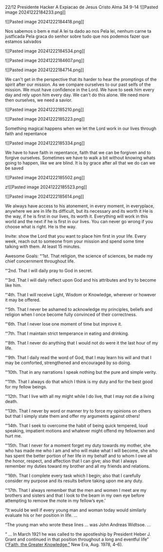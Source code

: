 


22/12
Presidente Hacker 
A Expiacao de Jesus Cristo
Alma 34 9-14
![[Pasted image 20241222184233.png]]

![[Pasted image 20241222184418.png]]

Nos sabemos o bem e mal
A lei ta dado ao nos
Pela lei, nenhum carne ta justficada 
Pela graca do senhor sobre tudo que nos podemos fazer que estamos salvados

![[Pasted image 20241222184534.png]]



![[Pasted image 20241222184607.png]]


![[Pasted image 20241222184714.png]]

We can't get in the perspective that its harder to hear the promptings of the spirit after our mission. As we compare ourselves to our past selfs of the mission. 
We must have confidence in the Lord. We have to seek him every day and rely upon him every day.  We can't do this alone. We need more then ourselves, we need a savior. 

![[Pasted image 20241222185210.png]]

![[Pasted image 20241222185223.png]]

Something magical happens when we let the Lord work in our lives through faith and repentance

![[Pasted image 20241222185334.png]]

We have to have faith in repentance, faith that we can be forgiven and to forgive ourselves. Sometimes we have to walk a bit without knowing whats going to happen, like we are blind. It is by grace after all that we do can we be saved

![[Pasted image 20241222185502.png]]

z![[Pasted image 20241222185523.png]]

![[Pasted image 20241222185614.png]]


We always have access to his atonement, in every moment, in everyplace, anywhere we are in life
Its difficult, but its necessary and its worth it
He is the way, if he is first in our lives, its worth it. Everything will work in this world and the next if he is first in our lives. 
You can never go wrong if you choose what is right. He is the way. 

Invite: show the Lord that you want to place him first in your life. Every week, reach out to someone from your mission and spend some time talking with them. At least 15 minutes. 

Awesome Goals:
“‘1st. That religion, the science of sciences, be made my chief concernment throughout life.

“‘2nd. That I will daily pray to God in secret.

“‘3rd. That I will daily reflect upon God and his attributes and try to become like him.

“‘4th. That I will receive Light, Wisdom or Knowledge, wherever or however it may be offered.

“‘5th. That I never be ashamed to acknowledge my principles, beliefs and religion when I once become fully convinced of their correctness.

“‘6th. That I never lose one moment of time but improve it.

“‘7th. That I maintain strict temperance in eating and drinking.

“‘8th. That I never do anything that I would not do were it the last hour of my life.

“‘9th. That I daily read the word of God, that I may learn his will and that I may be comforted, strengthened and encouraged by so doing.

“‘10th. That in any narrations I speak nothing but the pure and simple verity.

“‘11th. That I always do that which I think is my duty and for the best good for my fellow beings.

“‘12th. That I live with all my might while I do live, that I may not die a living death.

“‘13th. That I never by word or manner try to force my opinions on others but that I simply state them and offer my arguments against others!

“‘14th. That I seek to overcome the habit of being quick tempered, loud speaking, impatient motions and whatever might offend my fellowmen and hurt me.

“‘15th. That I never for a moment forget my duty towards my mother, she who has made me who I am and who will make what I will become, she who has spent the better portion of her life in my behalf and to whom I owe all the honor, respect, and affection that I can give; also that I always remember my duties toward my brother and all my friends and relations.

“‘16th. That I complete every task which I begin; also that I carefully consider my purpose and its results before taking upon me any duty.

“‘17th. That I always remember that the men and women I meet are my brothers and sisters and that I look to the beam in my own eye before attempting to remove the mote in my fellow’s eye.’

“It would be well if every young man and woman today would similarly evaluate his or her position in life. …

“The young man who wrote these lines … was John Andreas Widtsoe. …

“ … In March 1921 he was called to the apostleship by President Heber J. Grant and continued in that position throughout a long and eventful life” ([“Faith, the Greater Knowledge,”](https://www.churchofjesuschrist.org/study/new-era/1978/08/faith-the-greater-knowledge?lang=eng&id=p3-p26,p29#p3) New Era, Aug. 1978, 4–6).